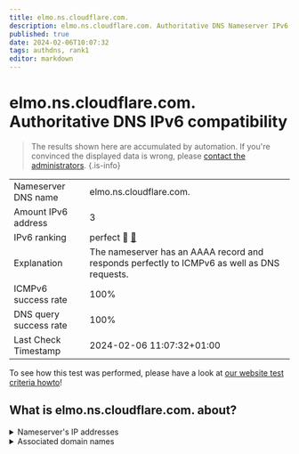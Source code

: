 ```yaml
---
title: elmo.ns.cloudflare.com.
description: elmo.ns.cloudflare.com. Authoritative DNS Nameserver IPv6 compatibility
published: true
date: 2024-02-06T10:07:32
tags: authdns, rank1
editor: markdown
---
```


# elmo.ns.cloudflare.com. Authoritative DNS IPv6 compatibility

> The results shown here are accumulated by automation. If you're convinced the displayed data is wrong, please [contact the administrators](/howto/chat). 
{.is-info}




|   |   |
| - | - |
| Nameserver DNS name | elmo.ns.cloudflare.com.
| Amount IPv6 address | 3
| IPv6 ranking | perfect :1st_place_medal: [🔗](/howto/ranking) |
| Explanation | The nameserver has an AAAA record and responds perfectly to ICMPv6 as well as DNS requests. |
| ICMPv6 success rate | 100%|
| DNS query success rate | 100% |
| Last Check Timestamp | 2024-02-06 11:07:32+01:00 |

To see how this test was performed, please have a look at [our website test criteria howto](/howto/testcriteria/authdns)!


## What is elmo.ns.cloudflare.com. about?




<details>
<summary>Nameserver's IP addresses</summary>

2803:f800:50::6ca2:c1a3

2a06:98c1:50::ac40:21a3

2606:4700:58::adf5:3ba3

</details>



<details>
<summary>Associated domain names</summary>

www.arangodb.com

</details>
